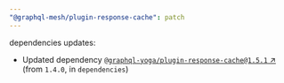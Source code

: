 ```yaml
---
"@graphql-mesh/plugin-response-cache": patch
---
```

dependencies updates:
  - Updated dependency [`@graphql-yoga/plugin-response-cache@1.5.1` ↗︎](https://www.npmjs.com/package/@graphql-yoga/plugin-response-cache/v/1.5.1) (from `1.4.0`, in `dependencies`)
